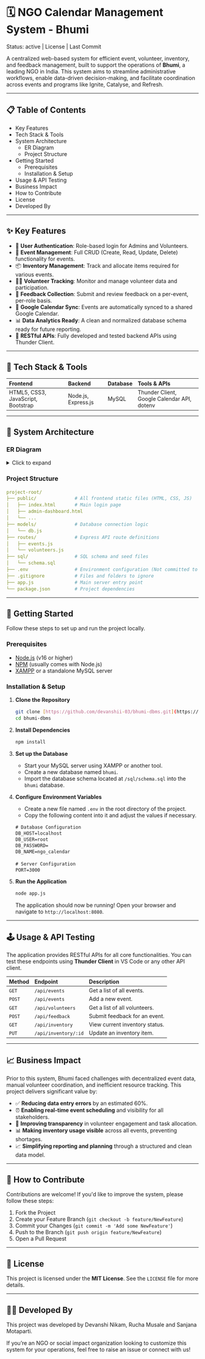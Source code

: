 # 🗓️ NGO Calendar Management System - Bhumi

Status: active | License | Last Commit

A centralized web-based system for efficient event, volunteer, inventory, and feedback management, built to support the operations of **Bhumi**, a leading NGO in India. This system aims to streamline administrative workflows, enable data-driven decision-making, and facilitate coordination across events and programs like Ignite, Catalyse, and Refresh.

-----

## 📋 Table of Contents

  * Key Features
  * Tech Stack & Tools
  * System Architecture
      * ER Diagram
      * Project Structure
  * Getting Started
      * Prerequisites
      * Installation & Setup
  * Usage & API Testing
  * Business Impact
  * How to Contribute
  * License
  * Developed By

-----

## ✨ Key Features

  * 🔐 **User Authentication**: Role-based login for Admins and Volunteers.
  * 📅 **Event Management**: Full CRUD (Create, Read, Update, Delete) functionality for events.
  * 📦 **Inventory Management**: Track and allocate items required for various events.
  * 🧍‍♂️ **Volunteer Tracking**: Monitor and manage volunteer data and participation.
  * 📝 **Feedback Collection**: Submit and review feedback on a per-event, per-role basis.
  * 🔗 **Google Calendar Sync**: Events are automatically synced to a shared Google Calendar.
  * 📊 **Data Analytics Ready**: A clean and normalized database schema ready for future reporting.
  * 🔄 **RESTful APIs**: Fully developed and tested backend APIs using Thunder Client.

-----

## 🔧 Tech Stack & Tools

| Frontend | Backend | Database | Tools & APIs |
| :--- | :--- | :--- | :--- |
| HTML5, CSS3, JavaScript, Bootstrap | Node.js, Express.js | MySQL | Thunder Client, Google Calendar API, dotenv |

-----

## 🧩 System Architecture

### ER Diagram

<details>
<summary>Click to expand</summary>

![ER Diagram](https://github.com/devanshii-03/bhumi-dbms/blob/main/public/assets/img/dbms-mini-proj-er-diagram.png)

</details>

### Project Structure

```yaml
project-root/
├── public/              # All frontend static files (HTML, CSS, JS)
│   ├── index.html       # Main login page
│   ├── admin-dashboard.html
│   └── ...
├── models/              # Database connection logic
│   └── db.js
├── routes/              # Express API route definitions
│   ├── events.js
│   └── volunteers.js
├── sql/                 # SQL schema and seed files
│   └── schema.sql
├── .env                 # Environment configuration (Not committed to Git)
├── .gitignore           # Files and folders to ignore
├── app.js               # Main server entry point
└── package.json         # Project dependencies
```


-----

## 🚀 Getting Started

Follow these steps to set up and run the project locally.

### Prerequisites

  - [Node.js](https://nodejs.org/) (v16 or higher)
  - [NPM](https://www.npmjs.com/) (usually comes with Node.js)
  - [XAMPP](https://www.apachefriends.org/index.html) or a standalone MySQL server

### Installation & Setup

1.  **Clone the Repository**

    ```bash
    git clone [https://github.com/devanshii-03/bhumi-dbms.git](https://github.com/devanshii-03/bhumi-dbms.git)
    cd bhumi-dbms
    ```

2.  **Install Dependencies**

    ```bash
    npm install
    ```

3.  **Set up the Database**

      - Start your MySQL server using XAMPP or another tool.
      - Create a new database named `bhumi`.
      - Import the database schema located at `/sql/schema.sql` into the `bhumi` database.

4.  **Configure Environment Variables**

      - Create a new file named `.env` in the root directory of the project.
      - Copy the following content into it and adjust the values if necessary.

    <!-- end list -->

    ```env
    # Database Configuration
    DB_HOST=localhost
    DB_USER=root
    DB_PASSWORD=
    DB_NAME=ngo_calendar

    # Server Configuration
    PORT=3000
    ```

5.  **Run the Application**

    ```bash
    node app.js
    ```

    The application should now be running\! Open your browser and navigate to `http://localhost:8080`.

-----

## 🕹️ Usage & API Testing

The application provides RESTful APIs for all core functionalities. You can test these endpoints using **Thunder Client** in VS Code or any other API client.

| Method | Endpoint             | Description                      |
| :----- | :------------------- | :------------------------------- |
| `GET`  | `/api/events`        | Get a list of all events.        |
| `POST` | `/api/events`        | Add a new event.                 |
| `GET`  | `/api/volunteers`    | Get a list of all volunteers.    |
| `POST` | `/api/feedback`      | Submit feedback for an event.    |
| `GET`  | `/api/inventory`     | View current inventory status.   |
| `PUT`  | `/api/inventory/:id` | Update an inventory item.        |

-----

## 📈 Business Impact

Prior to this system, Bhumi faced challenges with decentralized event data, manual volunteer coordination, and inefficient resource tracking. This project delivers significant value by:

  - ✅ **Reducing data entry errors** by an estimated 60%.
  - ⏰ **Enabling real-time event scheduling** and visibility for all stakeholders.
  - 🤝 **Improving transparency** in volunteer engagement and task allocation.
  - 📊 **Making inventory usage visible** across all events, preventing shortages.
  - 📈 **Simplifying reporting and planning** through a structured and clean data model.

-----

## 🙌 How to Contribute

Contributions are welcome\! If you'd like to improve the system, please follow these steps:

1.  Fork the Project
2.  Create your Feature Branch (`git checkout -b feature/NewFeature`)
3.  Commit your Changes (`git commit -m 'Add some NewFeature'`)
4.  Push to the Branch (`git push origin feature/NewFeature`)
5.  Open a Pull Request

-----

## 📜 License

This project is licensed under the **MIT License**. See the `LICENSE` file for more details.

-----

## 👩‍💻 Developed By

This project was developed by Devanshi Nikam, Rucha Musale and Sanjana Motaparti.

If you’re an NGO or social impact organization looking to customize this system for your operations, feel free to raise an issue or connect with us\!

```
